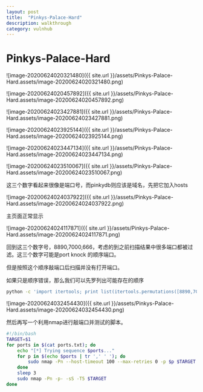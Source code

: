 ```yaml
---
layout: post
title:  "Pinkys-Palace-Hard"
description: walkthrough
category: vulnhub
---
```

# Pinkys-Palace-Hard

![image-20200624020321480]({{ site.url }}/assets/Pinkys-Palace-Hard.assets/image-20200624020321480.png)



![image-20200624020457892]({{ site.url }}/assets/Pinkys-Palace-Hard.assets/image-20200624020457892.png)

![image-20200624023427881]({{ site.url }}/assets/Pinkys-Palace-Hard.assets/image-20200624023427881.png)

![image-20200624023925144]({{ site.url }}/assets/Pinkys-Palace-Hard.assets/image-20200624023925144.png)

![image-20200624023447134]({{ site.url }}/assets/Pinkys-Palace-Hard.assets/image-20200624023447134.png)

![image-20200624023510067]({{ site.url }}/assets/Pinkys-Palace-Hard.assets/image-20200624023510067.png)

这三个数字看起来很像是端口号，而pinkydb则应该是域名，先把它加入hosts

![image-20200624024037922]({{ site.url }}/assets/Pinkys-Palace-Hard.assets/image-20200624024037922.png)

主页面正常显示

![image-20200624024117871]({{ site.url }}/assets/Pinkys-Palace-Hard.assets/image-20200624024117871.png)

回到这三个数字号，8890,7000,666，考虑的到之前扫描结果中很多端口都被过滤。这三个数字可能是port knock 的顺序端口。

但是按照这个顺序敲端口后扫描并没有打开端口。

如果只是顺序错误，那么我们可以先罗列出可能存在的顺序

```bash
python -c 'import itertools; print list(itertools.permutations([8890,7000,666]))' | sed 's/), /\n/g' | tr -cd '0-9,\n' | sort | uniq > ports.txt
```

![image-20200624032454430]({{ site.url }}/assets/Pinkys-Palace-Hard.assets/image-20200624032454430.png)

然后再写一个利用nmap进行敲端口并测试的脚本。

```bash
#!/bin/bash
TARGET=$1
for ports in $(cat ports.txt); do
    echo "[*] Trying sequence $ports..."
    for p in $(echo $ports | tr ',' ' '); do
        sudo nmap -Pn --host-timeout 100 --max-retries 0 -p $p $TARGET
    done
    sleep 3
	sudo nmap -Pn -p- -sS -T5 $TARGET
done
```



